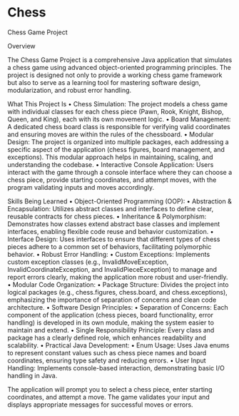 # Chess
 
Chess Game Project

Overview

The Chess Game Project is a comprehensive Java application that simulates a chess game using advanced object-oriented programming principles. The project is designed not only to provide a working chess game framework but also to serve as a learning tool for mastering software design, modularization, and robust error handling.

What This Project Is
	•	Chess Simulation:
The project models a chess game with individual classes for each chess piece (Pawn, Rook, Knight, Bishop, Queen, and King), each with its own movement logic.
	•	Board Management:
A dedicated chess board class is responsible for verifying valid coordinates and ensuring moves are within the rules of the chessboard.
	•	Modular Design:
The project is organized into multiple packages, each addressing a specific aspect of the application (chess figures, board management, and exceptions). This modular approach helps in maintaining, scaling, and understanding the codebase.
	•	Interactive Console Application:
Users interact with the game through a console interface where they can choose a chess piece, provide starting coordinates, and attempt moves, with the program validating inputs and moves accordingly.

Skills Being Learned
	•	Object-Oriented Programming (OOP):
	•	Abstraction & Encapsulation:
Utilizes abstract classes and interfaces to define clear, reusable contracts for chess pieces.
	•	Inheritance & Polymorphism:
Demonstrates how classes extend abstract base classes and implement interfaces, enabling flexible code reuse and behavior customization.
	•	Interface Design:
Uses interfaces to ensure that different types of chess pieces adhere to a common set of behaviors, facilitating polymorphic behavior.
	•	Robust Error Handling:
	•	Custom Exceptions:
Implements custom exception classes (e.g., InvalidMoveException, InvalidCoordinateException, and InvalidPieceException) to manage and report errors clearly, making the application more robust and user-friendly.
	•	Modular Code Organization:
	•	Package Structure:
Divides the project into logical packages (e.g., chess.figures, chess.board, and chess.exceptions), emphasizing the importance of separation of concerns and clean code architecture.
	•	Software Design Principles:
	•	Separation of Concerns:
Each component of the application (chess pieces, board functionality, error handling) is developed in its own module, making the system easier to maintain and extend.
	•	Single Responsibility Principle:
Every class and package has a clearly defined role, which enhances readability and scalability.
	•	Practical Java Development:
	•	Enum Usage:
Uses Java enums to represent constant values such as chess piece names and board coordinates, ensuring type safety and reducing errors.
	•	User Input Handling:
Implements console-based interaction, demonstrating basic I/O handling in Java.


The application will prompt you to select a chess piece, enter starting coordinates, and attempt a move. The game validates your input and displays appropriate messages for successful moves or errors.

